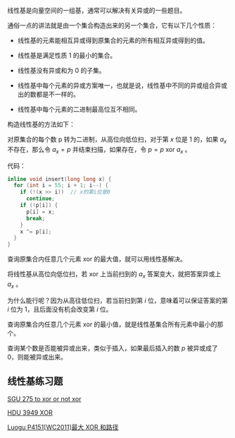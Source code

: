 线性基是向量空间的一组基，通常可以解决有关异或的一些题目。

通俗一点的讲法就是由一个集合构造出来的另一个集合，它有以下几个性质：

- 线性基的元素能相互异或得到原集合的元素的所有相互异或得到的值。

- 线性基是满足性质 1 的最小的集合。

- 线性基没有异或和为 0 的子集。

- 线性基中每个元素的异或方案唯一，也就是说，线性基中不同的异或组合异或出的数都是不一样的。

- 线性基中每个元素的二进制最高位互不相同。

构造线性基的方法如下：

对原集合的每个数 p 转为二进制，从高位向低位扫，对于第 $x$ 位是 1 的，如果 $a_x$ 不存在，那么令 $a_x=p$ 并结束扫描，如果存在，令 $p=p~\text{xor}~a_x$ 。

代码：

```cpp
inline void insert(long long x) {
  for (int i = 55; i + 1; i--) {
    if (!(x >> i))  // x的第i位是0
      continue;
    if (!p[i]) {
      p[i] = x;
      break;
    }
    x ^= p[i];
  }
}
```

查询原集合内任意几个元素 xor 的最大值，就可以用线性基解决。

将线性基从高位向低位扫，若 xor 上当前扫到的 $a_x$ 答案变大，就把答案异或上 $a_x$ 。

为什么能行呢？因为从高往低位扫，若当前扫到第 $i$ 位，意味着可以保证答案的第 $i$ 位为 1，且后面没有机会改变第 $i$ 位。

查询原集合内任意几个元素 xor 的最小值，就是线性基集合所有元素中最小的那个。

查询某个数是否能被异或出来，类似于插入，如果最后插入的数 $p$ 被异或成了 0，则能被异或出来。

## 线性基练习题

 [SGU 275 to xor or not xor](https://vjudge.net/problem/SGU-275) 

 [HDU 3949 XOR](https://loj.ac/problem/161) 

 [Luogu P4151\[WC2011\]最大 XOR 和路径](https://www.luogu.com.cn/problem/P4151) 
